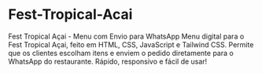 # Fest-Tropical-Acai
Fest Tropical Açai - Menu com Envio para WhatsApp Menu digital para o Fest Tropical Açai, feito em HTML, CSS, JavaScript e Tailwind CSS. Permite que os clientes escolham itens e enviem o pedido diretamente para o WhatsApp do restaurante. Rápido, responsivo e fácil de usar!
